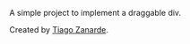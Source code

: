 A simple project to implement a draggable div.

Created by [Tiago Zanarde](https://tiagozanarde.dev).
